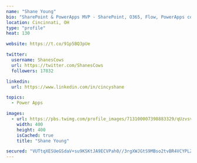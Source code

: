 ```yaml
---
name: "Shane Young"
bio: "SharePoint & PowerApps MVP - SharePoint, O365, Flow, PowerApps consulting? @PowerApps911 | Pure Snark? You found it."
location: Cincinnati, OH
type: "profile"
heat: 130

website: https://t.co/91p5BQ3pUe

twitter:
  username: ShanesCows
  url: https://twitter.com/ShanesCows
  followers: 17832

linkedin:
  url: https://www.linkedin.com/in/cincyshane

topics:
  - Power Apps

images:
  - url: https://pbs.twimg.com/profile_images/713100007398883329/qUzvsvQ3_400x400.jpg
    width: 400
    height: 400
    isCached: true
    title: "Shane Young"

secured: "VUTtqXESUeGSdaV+su9KSKtJA9ECVPah0//3rgXWJGtS9MBso2tvBR4VCYPLZGtj7l2bktDmIdW+FIHCgy8by5kvPvWq46N+Q+zTS59yB5Kc6x5ihC4pqibPw/tzL8peCfLr2haPrZRLldnpUUy1GP/3QNeENbVwvsc5OkIQI5nMRaxWXsQTkJNLvtfxsg1SRxf77Myk/CiB4ohJNEpe1Kj2i5ybNuZj2etWPkbk0i5GBpqsN0iSrezajk42goQAL5IBMgxoqQEM84QB3Kayy/bsimSahR3PMCF9ovWvUtbTv1dVSd1Zo7D8v9haJHcusMWSGVXctY6VbZjuB/WoTFRIvO1+Qcz3cX9pShgaitUjjtz7BeV+A79Wu5fsjfTFJpHnbB2lwMLDqhKhr4ZEtWrzUa8g8admUQv2tR/94mY=;o3NRwUa95qBuc1bCvpkbzA=="
---
```


